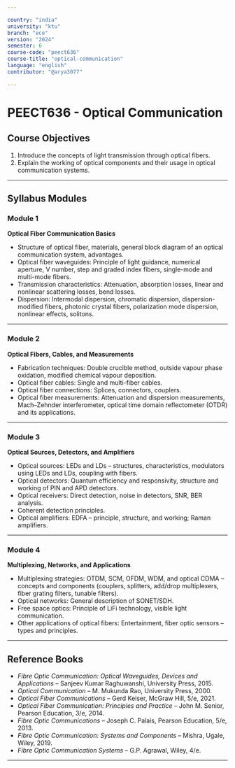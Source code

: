 ```yaml
---

country: "india"
university: "ktu"
branch: "ece"
version: "2024"
semester: 6
course-code: "peect636"
course-title: "optical-communication"
language: "english"
contributor: "@arya3077"

---
```


# PEECT636 - Optical Communication

## Course Objectives

1. Introduce the concepts of light transmission through optical fibers.  
2. Explain the working of optical components and their usage in optical communication systems.  

---

## Syllabus Modules

### Module 1
**Optical Fiber Communication Basics**  
- Structure of optical fiber, materials, general block diagram of an optical communication system, advantages.  
- Optical fiber waveguides: Principle of light guidance, numerical aperture, V number, step and graded index fibers, single-mode and multi-mode fibers.  
- Transmission characteristics: Attenuation, absorption losses, linear and nonlinear scattering losses, bend losses.  
- Dispersion: Intermodal dispersion, chromatic dispersion, dispersion-modified fibers, photonic crystal fibers, polarization mode dispersion, nonlinear effects, solitons.  

---

### Module 2
**Optical Fibers, Cables, and Measurements**  
- Fabrication techniques: Double crucible method, outside vapour phase oxidation, modified chemical vapour deposition.  
- Optical fiber cables: Single and multi-fiber cables.  
- Optical fiber connections: Splices, connectors, couplers.  
- Optical fiber measurements: Attenuation and dispersion measurements, Mach–Zehnder interferometer, optical time domain reflectometer (OTDR) and its applications.  

---

### Module 3
**Optical Sources, Detectors, and Amplifiers**  
- Optical sources: LEDs and LDs – structures, characteristics, modulators using LEDs and LDs, coupling with fibers.  
- Optical detectors: Quantum efficiency and responsivity, structure and working of PIN and APD detectors.  
- Optical receivers: Direct detection, noise in detectors, SNR, BER analysis.  
- Coherent detection principles.  
- Optical amplifiers: EDFA – principle, structure, and working; Raman amplifiers.  

---

### Module 4
**Multiplexing, Networks, and Applications**  
- Multiplexing strategies: OTDM, SCM, OFDM, WDM, and optical CDMA – concepts and components (couplers, splitters, add/drop multiplexers, fiber grating filters, tunable filters).  
- Optical networks: General description of SONET/SDH.  
- Free space optics: Principle of LiFi technology, visible light communication.  
- Other applications of optical fibers: Entertainment, fiber optic sensors – types and principles.  

---

## Reference Books

- *Fibre Optic Communication: Optical Waveguides, Devices and Applications* – Sanjeev Kumar Raghuwanshi, University Press, 2015.  
- *Optical Communication* – M. Mukunda Rao, University Press, 2000.  
- *Optical Fiber Communications* – Gerd Keiser, McGraw Hill, 5/e, 2021.  
- *Optical Fiber Communication: Principles and Practice* – John M. Senior, Pearson Education, 3/e, 2014.  
- *Fibre Optic Communications* – Joseph C. Palais, Pearson Education, 5/e, 2013.  
- *Fibre Optic Communication: Systems and Components* – Mishra, Ugale, Wiley, 2019.  
- *Fibre Optic Communication Systems* – G.P. Agrawal, Wiley, 4/e.  

---
